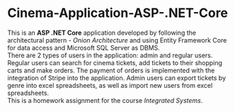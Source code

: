 # Cinema-Application-ASP-.NET-Core
This is an <b>ASP .NET Core</b> application developed by following the architectural pattern - <i>Onion Architecture</i>
and using Entity Framework Core for data access and Microsoft SQL Server as DBMS. <br>
There are 2 types of users in the application: admin and regular users. Regular users can search for cinema tickets, add tickets to their shopping carts and make orders. 
The payment of orders is implemented with the integration of Stripe into the application. Admin users can export tickets by genre into excel spreadsheets, 
as well as import new users from excel spreadsheets. <br>
This is a homework assignment for the course <i>Integrated Systems</i>.
